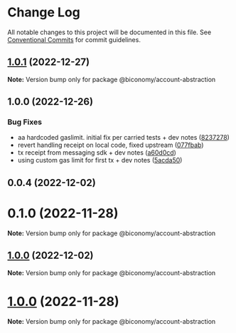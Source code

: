 # Change Log

All notable changes to this project will be documented in this file.
See [Conventional Commits](https://conventionalcommits.org) for commit guidelines.

## [1.0.1](https://github.com/bcnmy/biconomy-client-sdk/compare/@biconomy/account-abstraction@1.0.1...@biconomy/account-abstraction@1.0.1) (2022-12-27)

**Note:** Version bump only for package @biconomy/account-abstraction

## 1.0.0 (2022-12-26)

### Bug Fixes

- aa hardcoded gaslimit. initial fix per carried tests + dev notes ([8237278](https://github.com/bcnmy/biconomy-client-sdk/commit/8237278ed05d28918d4cd83d53cb96911a6749b7))
- revert handling receipt on local code, fixed upstream ([077fbab](https://github.com/bcnmy/biconomy-client-sdk/commit/077fbabfdf0b7ec9e8605973efd02135656d674e))
- tx receipt from messaging sdk + dev notes ([a60d0cd](https://github.com/bcnmy/biconomy-client-sdk/commit/a60d0cddacda75f11b1936940ebc9117d64b782c))
- using custom gas limit for first tx + dev notes ([5acda50](https://github.com/bcnmy/biconomy-client-sdk/commit/5acda50e60d5f9e6dc588d71535110bd3e2e0cc2))

## 0.0.4 (2022-12-02)

# 0.1.0 (2022-11-28)

**Note:** Version bump only for package @biconomy/account-abstraction

## [1.0.0](https://github.com/bcnmy/biconomy-client-sdk/compare/v0.1.0...v0.0.4) (2022-12-02)

**Note:** Version bump only for package @biconomy/account-abstraction

# [1.0.0](https://github.com/bcnmy/biconomy-client-sdk/compare/v1.0.0...v0.1.0) (2022-11-28)

**Note:** Version bump only for package @biconomy/account-abstraction
